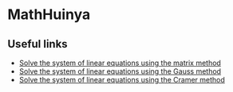 # MathHuinya

## Useful links
- [Solve the system of linear equations using the matrix method](https://ua.onlinemschool.com/math/assistance/equation/matr/)
- [Solve the system of linear equations using the Gauss method](https://ua.onlinemschool.com/math/assistance/equation/gaus/)
- [Solve the system of linear equations using the Cramer method](https://ua.onlinemschool.com/math/assistance/equation/kramer/)

